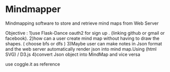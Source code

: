 # Mindmapper
Mindmapping software to store and retrieve mind maps from Web Server

Objective :
1)use Flask-Dance oauth2 for sign up . (linking github or gmail or facebook).
2)how can a user create mind map without having to draw the shapes. ( choose bfs or dfs ) 
3)Maybe user can make notes in Json format and the web server automatically render json into mind map.Using (html SVG) / D3.js
4)convert Json object into MindMap and vice versa 

use coggle.it as reference 
